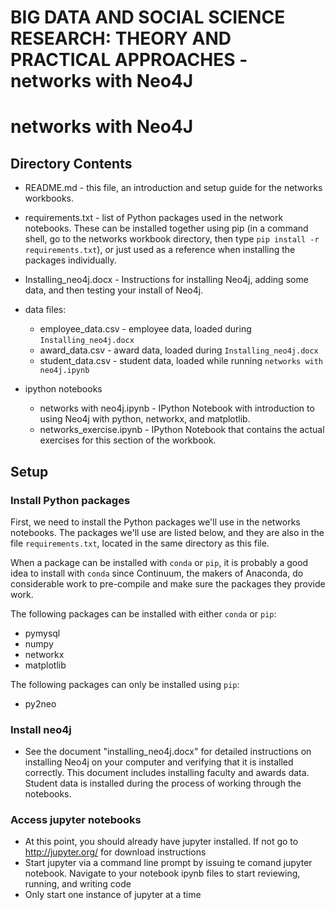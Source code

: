 # BIG DATA AND SOCIAL SCIENCE RESEARCH: THEORY AND PRACTICAL APPROACHES - networks with Neo4J

<!-- TOC -->

# networks with Neo4J

## Directory Contents

- README.md - this file, an introduction and setup guide for the networks workbooks.
- requirements.txt - list of Python packages used in the network notebooks.  These can be installed together using pip (in a command shell, go to the networks workbook directory, then type `pip install -r requirements.txt`), or just used as a reference when installing the packages individually.
- Installing_neo4j.docx - Instructions for installing Neo4j, adding some data, and then testing your install of Neo4j.
- data files:
    
    - employee_data.csv - employee data, loaded during `Installing_neo4j.docx`
    - award_data.csv - award data, loaded during `Installing_neo4j.docx`
    - student_data.csv - student data, loaded while running `networks with neo4j.ipynb`

- ipython notebooks
    
    - networks with neo4j.ipynb - IPython Notebook with introduction to using Neo4j with python, networkx, and matplotlib.
    - networks_exercise.ipynb - IPython Notebook that contains the actual exercises for this section of the workbook.

## Setup

### Install Python packages

First, we need to install the Python packages we'll use in the networks notebooks.  The packages we'll use are listed below, and they are also in the file `requirements.txt`, located in the same directory as this file.

When a package can be installed with `conda` or `pip`, it is probably a good idea to install with `conda` since Continuum, the makers of Anaconda, do considerable work to pre-compile and make sure the packages they provide work.

The following packages can be installed with either `conda` or `pip`:

- pymysql
- numpy
- networkx
- matplotlib

The following packages can only be installed using `pip`:

- py2neo

### Install neo4j

- See the document "installing_neo4j.docx" for detailed instructions on installing Neo4j on your computer and verifying that it is installed correctly.  This document includes installing faculty and awards data.  Student data is installed during the process of working through the notebooks.

### Access jupyter notebooks
- At this point, you should already have jupyter installed.  If not go to http://jupyter.org/ for download instructions
- Start jupyter via a command line prompt by issuing te comand jupyter notebook.  Navigate to your notebook ipynb files to start reviewing, running, and writing code 
- Only start one instance of jupyter at a time

